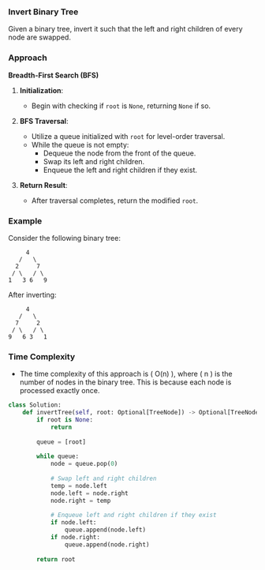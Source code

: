 ### Invert Binary Tree

Given a binary tree, invert it such that the left and right children of every node are swapped.

### Approach

**Breadth-First Search (BFS)**

1. **Initialization**:
   - Begin with checking if `root` is `None`, returning `None` if so.

2. **BFS Traversal**:
   - Utilize a queue initialized with `root` for level-order traversal.
   - While the queue is not empty:
     - Dequeue the node from the front of the queue.
     - Swap its left and right children.
     - Enqueue the left and right children if they exist.

3. **Return Result**:
   - After traversal completes, return the modified `root`.

### Example

Consider the following binary tree:

```
     4
   /   \
  2     7
 / \   / \
1   3 6   9
```

After inverting:

```
     4
   /   \
  7     2
 / \   / \
9   6 3   1
```


### Time Complexity

- The time complexity of this approach is \( O(n) \), where \( n \) is the number of nodes in the binary tree. This is because each node is processed exactly once.

```python
class Solution:
    def invertTree(self, root: Optional[TreeNode]) -> Optional[TreeNode]:
        if root is None:
            return
        
        queue = [root]
        
        while queue:
            node = queue.pop(0)
            
            # Swap left and right children
            temp = node.left
            node.left = node.right
            node.right = temp
            
            # Enqueue left and right children if they exist
            if node.left:
                queue.append(node.left)
            if node.right:
                queue.append(node.right)
                
        return root
```
